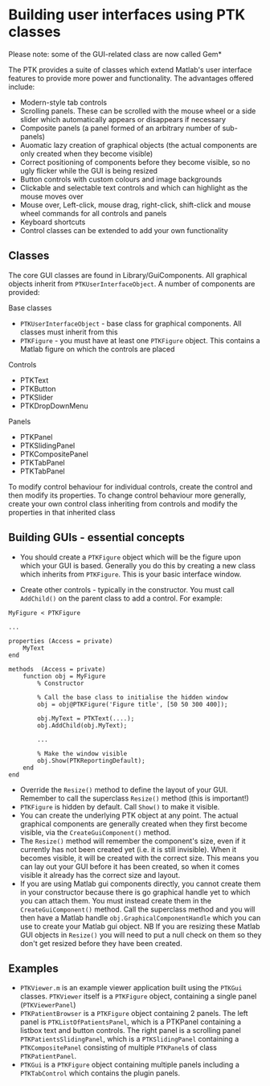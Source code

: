 # Building user interfaces using PTK classes

Please note: some of the GUI-related class are now called Gem*

The PTK provides a suite of classes which extend Matlab's user interface features to provide more power and functionality. The advantages offered include:
  * Modern-style tab controls
  * Scrolling panels. These can be scrolled with the mouse wheel or a side slider which automatically appears or disappears if necessary
  * Composite panels (a panel formed of an arbitrary number of sub-panels)
  * Auomatic lazy creation of graphical objects (the actual components are only created when they become visible)
  * Correct positioning of components before they become visible, so no ugly flicker while the GUI is being resized
  * Button controls with custom colours and image backgrounds
  * Clickable and selectable text controls and which can highlight as the mouse moves over
  * Mouse over, Left-click, mouse drag, right-click, shift-click and mouse wheel commands for all controls and panels
  * Keyboard shortcuts
  * Control classes can be extended to add your own functionality

## Classes
The core GUI classes are found in Library/GuiComponents. All graphical objects inherit from `PTKUserInterfaceObject`. A number of components are provided:

Base classes
  * `PTKUserInterfaceObject` - base class for graphical components. All classes must inherit from this
  * `PTKFigure` -  you must have at least one `PTKFigure` object. This contains a Matlab figure on which the controls are placed

Controls
  * PTKText
  * PTKButton
  * PTKSlider
  * PTKDropDownMenu

Panels
  * PTKPanel
  * PTKSlidingPanel
  * PTKCompositePanel
  * PTKTabPanel
  * PTKTabPanel

To modify control behaviour for individual controls, create the control and then modify its properties. To change control behaviour more generally, create your own control class inheriting from controls and modify the properties in that inherited class


## Building GUIs - essential concepts

  * You should create a `PTKFigure` object which will be the figure upon which your GUI is based. Generally you do this by creating a new class which inherits from `PTKFigure`. This is your basic interface window.

  * Create other controls - typically in the constructor. You must call `AddChild()` on the parent class to add a control. For example:

```
MyFigure < PTKFigure

...

properties (Access = private)
    MyText
end

methods  (Access = private)
    function obj = MyFigure
        % Constructor

        % Call the base class to initialise the hidden window
        obj = obj@PTKFigure('Figure title', [50 50 300 400]);

        obj.MyText = PTKText(....);
        obj.AddChild(obj.MyText);

        ...

        % Make the window visible
        obj.Show(PTKReportingDefault);
    end
end
```

  * Override the `Resize()` method to define the layout of your GUI. Remember to call the superclass `Resize()` method (this is important!)
  * `PTKFigure` is hidden by default. Call `Show()` to make it visible.
  * You can create the underlying PTK object at any point. The actual graphical components are generally created when they first become visible, via the `CreateGuiComponent()` method.
  * The `Resize()` method will remember the component's size, even if it currently has not been created yet (i.e. it is still invisible). When it becomes visible, it will be created with the correct size. This means you can lay out your GUI before it has been created, so when it comes visible it already has the correct size and layout.
  * If you are using Matlab gui components directly, you cannot create them in your constructor because there is go graphical handle yet to which you can attach them. You must instead create them in the `CreateGuiComponent()` method. Call the superclass method and you will then have a Matlab handle `obj.GraphicalComponentHandle` which you can use to create your Matlab gui object. NB If you are resizing these Matlab GUI objects in `Resize()` you will need to put a null check on them so they don't get resized before they have been created.



## Examples
  * `PTKViewer.m` is an example viewer application built using the `PTKGui` classes. `PTKViewer` itself is a `PTKFigure` object, containing a single panel (`PTKViewerPanel`)
  * `PTKPatientBrowser` is a `PTKFigure` object containing 2 panels. The left panel is `PTKListOfPatientsPanel`, which is a PTKPanel containing a listbox text and button controls. The right panel is a scrolling panel `PTKPatientsSlidingPanel`, which is a `PTKSlidingPanel` containing a `PTKCompositePanel` consisting of multiple  `PTKPanel`s of class `PTKPatientPanel`.
  * `PTKGui` is a `PTKFigure` object containing multiple panels including a `PTKTabControl` which contains the plugin panels.
